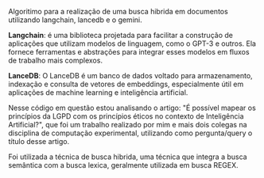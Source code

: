 Algoritimo para a realização de uma busca hibrida em documentos utilizando langchain, lancedb e o gemini.

**Langchain**: é uma biblioteca projetada para facilitar a construção de aplicações que utilizam modelos de linguagem, como o GPT-3 e outros. 
Ela fornece ferramentas e abstrações para integrar esses modelos em fluxos de trabalho mais complexos.

**LanceDB**: O LanceDB é um banco de dados voltado para armazenamento, indexação e consulta de vetores de embeddings, 
especialmente útil em aplicações de machine learning e inteligência artificial. 

Nesse código em questão estou analisando o artigo: "É possível mapear os princípios da LGPD com os princípios éticos no contexto de Inteligência Artificial?",
que foi um trabalho realizado por mim e mais dois colegas na disciplina de computação experimental, utilizando como pergunta/query o título desse artigo.

Foi utilizada a técnica de busca hibrida, uma técnica que integra a busca semântica com a busca lexica, geralmente utilizada em busca REGEX.
